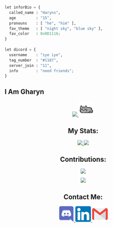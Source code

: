 
```py
let inforBio = {
  called_name : "Haryns",
  age         : "15",
  pronouns    : [ "he", "him" ],
  fav_theme   : [ "night sky", "blue sky" ],
  fav_color   : 0x0D1116;
}

let dicord = {
  username    : "iye iye",
  tag_number  : "#1187",
  server_join : "11",
  info        : "need friends";
}
```

<html>
<head>
  <link rel="stylesheet" type="text/css" href="style.css">
</head>
<body>
  
<h2>I Am Gharyn</h2>


<div align="center">
  <a href="https://github.com/ryo-ma/github-profile-trophy" target="_blank">
    <img src="https://github-profile-trophy.vercel.app/?username=gharynsl123&theme=monokai&column=8&no-frame=true&no-bg=true">
  </a>

  <img src="cat.gif" width="10%">
</div>

<h4>
  
  
</h4>

<h2 align="center"> My Stats: </h2>

<p align="center">
  <a href="https://github.com/anuraghazra/github-readme-stats" target="_blank">
    <img src="https://github-readme-stats.vercel.app/api?username=gharynsl123&show_icons=true&bg_color=0d1117&text_color=FFF&border_color=444" height="165">
  </a>

  <a href="https://github.com/anuraghazra/github-readme-stats" target="_blank">
    <img src="https://github-readme-stats.vercel.app/api/top-langs/?username=gharynsl123&layout=compact&bg_color=0d1117&text_color=FFF&border_color=444"  height="165">
  </a>
  <br>
</p>

<h2 align="center"> Contributions: </h2>
<div align="center">
  <div>
    <a href="https://git.io/streak-stats" target="_blank">
      <img src="http://github-readme-streak-stats.herokuapp.com?user=gharynsl123&theme=react&background=0d1117&border=666">
    </a>
  </div>
  <div style="margin-top: 2%;">
    <a href="https://github.com/Ashutosh00710/github-readme-activity-graph" target="_blank">
      <img src="https://activity-graph.herokuapp.com/graph?username=gharynsl123&theme=react-dark&hide_border=true">
    </a>
  </div>
</div> 

<h2 align="center"> Contact Me: </h2>
  <div align="center">
      <a href="https://discord.com/channels/@me" target="_blank" style="margin: 10px 20px 10px 5;">
        <img height="50px" src="discord.png">
       </a>
      <a href="https://www.linkedin.com/in/ananda-gharyn-91141521a/" target="_blank" style="margin: 10px 20px 10px 5;">
        <img height="50px" src="linkedin.png">
       </a>
        <a href="https://mail.google.com/mail/u/0/?fs=1&tf=cm&source=mailto&to=persolna1243@gmail.com" target="_blank" style="margin: 10px 20px 10px 5;">
          <img height="50px" src="gmail.png">
        </a>
  </div>
</body>
</html>


